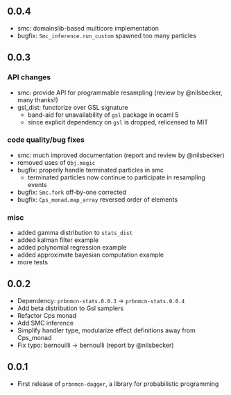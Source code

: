 ## 0.0.4

- smc: domainslib-based multicore implementation
- bugfix: `Smc_inference.run_custom` spawned too many particles

## 0.0.3

### API changes
- smc: provide API for programmable resampling (review by @nilsbecker, many thanks!)
- gsl_dist: functorize over GSL signature
  - band-aid for unavailability of `gsl` package in ocaml 5
  - since explicit dependency on `gsl` is dropped, relicensed to MIT

### code quality/bug fixes
- smc: much improved documentation (report and review by @nilsbecker)
- removed uses of `Obj.magic`
- bugfix: properly handle terminated particles in smc
  - terminated particles now continue to participate in resampling events
- bugfix: `Smc.fork` off-by-one corrected
- bugfix: `Cps_monad.map_array` reversed order of elements

### misc
- added gamma distribution to `stats_dist`
- added kalman filter example
- added polynomial regression example
- added approximate bayesian computation example
- more tests

## 0.0.2
- Dependency: `prbnmcn-stats.0.0.3` -> `prbnmcn-stats.0.0.4`
- Add beta distribution to Gsl samplers
- Refactor Cps monad
- Add SMC inference
- Simplify handler type, modularize effect definitions away from Cps_monad
- Fix typo: bernouilli -> bernoulli (report by @nilsbecker)

## 0.0.1
- First release of `prbnmcn-dagger`, a library for probabilistic programming
